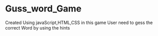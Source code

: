 # Guss_word_Game
 Created Using javaScript,HTML,CSS in this game User need to gess the correct Word  by using the hints
